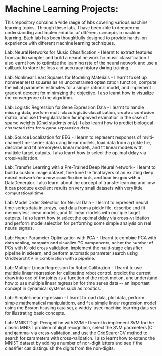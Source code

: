 # Machine Learning Projects:
This repository contains a wide range of labs covering various machine learning topics. 
Through these labs, I have been able to deepen my understanding and implementation of different concepts in machine learning.
Each lab has been thoughtfully designed to provide hands-on experience with different machine learning techniques.

Lab: Neural Networks for Music Classification - I learnt to extract features from audio samples and build a neural network for music classification. I also learnt how to optimize the learning rate of the neural network and use a callback to store the loss and accuracy history during training.

Lab: Nonlinear Least Squares for Modeling Materials - I learnt to set up nonlinear least squares as an unconstrained optimization function, compute the initial parameter estimates for a simple rational model, and implement gradient descent for minimizing the objective. I also learnt how to visualize the convergence of the algorithm.

Lab: Logistic Regression for Gene Expression Data - I learnt to handle missing data, perform multi-class logistic classification, create a confusion matrix, and use L1-regularization for improved estimation in the case of sparse weights (Grad students only). I also learnt how to predict biological characteristics from gene expression data.

Lab: Source Localization for EEG - I learnt to represent responses of multi-channel time-series data using linear models, load data from a pickle file, describe and fit memoryless linear models, and fit linear models with multiple target outputs. I also learnt how to select the optimal delay via cross-validation.

Lab: Transfer Learning with a Pre-Trained Deep Neural Network - I learnt to build a custom image dataset, fine tune the final layers of an existing deep neural network for a new classification task, and load images with a DataGenerator. I also learnt about the concept of transfer learning and how it can produce excellent results on very small datasets with very little computational time.

Lab: Model Order Selection for Neural Data - I learnt to represent neural time-series data in arrays, load data from a pickle file, describe and fit memoryless linear models, and fit linear models with multiple target outputs. I also learnt how to select the optimal delay via cross-validation and perform model selection for performing some simple analysis on real neural signals.

Lab: Hyper-Parameter Optimization with PCA - I learnt to combine PCA with data scaling, compute and visualize PC components, select the number of PCs with K-fold cross validation, implement the multi-stage classifier pipeline in sklearn, and perform automatic parameter search using GridSearchCV in combination with a pipeline.

Lab: Multiple Linear Regression for Robot Calibration - I learnt to use multiple linear regression for calibrating robot control, predict the current draw into one of the joints as a function of the robot motion, and understand how to use multiple linear regression for time series data -- an important concept in dynamical systems such as robotics.

Lab: Simple linear regression - I learnt to load data, plot data, perform simple mathematical manipulations, and fit a simple linear regression model using the Boston housing data set, a widely-used machine learning data set for illustrating basic concepts.

Lab: MNIST Digit Recognition with SVM - I learnt to implement SVM for the classic MNIST problem of digit recognition, select the SVM parameters (C and gamma) via cross-validation, and use the GridSearchCV method to search for parameters with cross-validation. I also learnt how to extend the MNIST dataset by adding a number of non-digit letters and see if the classifier can distinguish the digits from the non-digits.

